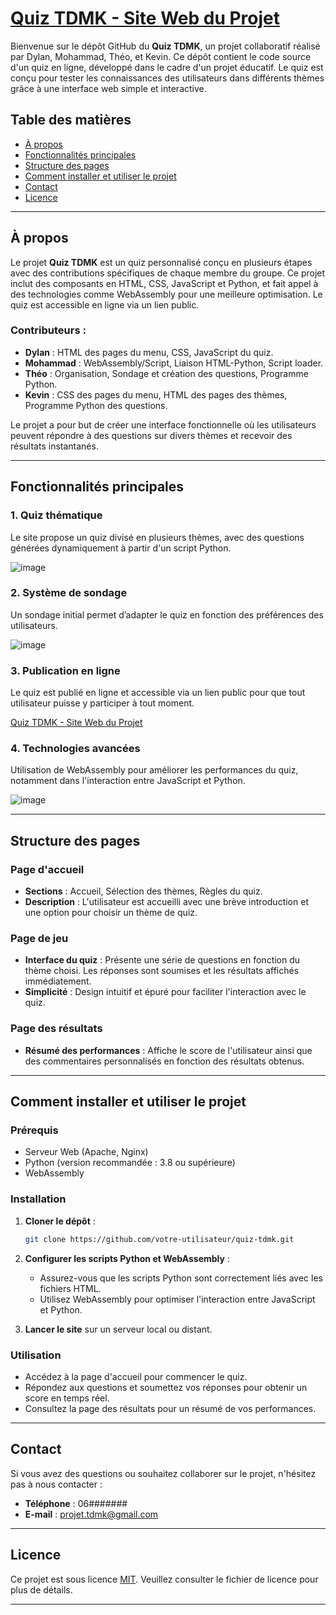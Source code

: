 # [Quiz TDMK - Site Web du Projet](https://mr22206.github.io/Quiz-TDMK-Site-Web-du-Projet/)

Bienvenue sur le dépôt GitHub du **Quiz TDMK**, un projet collaboratif réalisé par Dylan, Mohammad, Théo, et Kevin. Ce dépôt contient le code source d'un quiz en ligne, développé dans le cadre d'un projet éducatif. Le quiz est conçu pour tester les connaissances des utilisateurs dans différents thèmes grâce à une interface web simple et interactive.

## Table des matières
- [À propos](#à-propos)
- [Fonctionnalités principales](#fonctionnalités-principales)
- [Structure des pages](#structure-des-pages)
- [Comment installer et utiliser le projet](#comment-installer-et-utiliser-le-projet)
- [Contact](#contact)
- [Licence](#licence)

---

## À propos
Le projet **Quiz TDMK** est un quiz personnalisé conçu en plusieurs étapes avec des contributions spécifiques de chaque membre du groupe. Ce projet inclut des composants en HTML, CSS, JavaScript et Python, et fait appel à des technologies comme WebAssembly pour une meilleure optimisation. Le quiz est accessible en ligne via un lien public.

### Contributeurs :
- **Dylan** : HTML des pages du menu, CSS, JavaScript du quiz.
- **Mohammad** : WebAssembly/Script, Liaison HTML-Python, Script loader.
- **Théo** : Organisation, Sondage et création des questions, Programme Python.
- **Kevin** : CSS des pages du menu, HTML des pages des thèmes, Programme Python des questions.

Le projet a pour but de créer une interface fonctionnelle où les utilisateurs peuvent répondre à des questions sur divers thèmes et recevoir des résultats instantanés.

---

## Fonctionnalités principales

### 1. **Quiz thématique**
Le site propose un quiz divisé en plusieurs thèmes, avec des questions générées dynamiquement à partir d'un script Python.

![image](https://github.com/user-attachments/assets/5ee72436-1eef-482e-81d8-a8205026fcfa)

### 2. **Système de sondage**
Un sondage initial permet d’adapter le quiz en fonction des préférences des utilisateurs.

![image](https://github.com/user-attachments/assets/f4b8420b-e7a1-49b9-9a97-cc425aea8c19)

### 3. **Publication en ligne**
Le quiz est publié en ligne et accessible via un lien public pour que tout utilisateur puisse y participer à tout moment.

[Quiz TDMK - Site Web du Projet](https://mr22206.github.io/Quiz-TDMK-Site-Web-du-Projet/)

### 4. **Technologies avancées**
Utilisation de WebAssembly pour améliorer les performances du quiz, notamment dans l'interaction entre JavaScript et Python.

![image](https://github.com/user-attachments/assets/c786d79a-ced5-48aa-9341-6ebc300c9510)

---

## Structure des pages

### Page d'accueil
- **Sections** : Accueil, Sélection des thèmes, Règles du quiz.
- **Description** : L'utilisateur est accueilli avec une brève introduction et une option pour choisir un thème de quiz.

### Page de jeu
- **Interface du quiz** : Présente une série de questions en fonction du thème choisi. Les réponses sont soumises et les résultats affichés immédiatement.
- **Simplicité** : Design intuitif et épuré pour faciliter l'interaction avec le quiz.

### Page des résultats
- **Résumé des performances** : Affiche le score de l'utilisateur ainsi que des commentaires personnalisés en fonction des résultats obtenus.

---

## Comment installer et utiliser le projet

### Prérequis
- Serveur Web (Apache, Nginx)
- Python (version recommandée : 3.8 ou supérieure)
- WebAssembly

### Installation
1. **Cloner le dépôt** :
   ```bash
   git clone https://github.com/votre-utilisateur/quiz-tdmk.git
   ```
2. **Configurer les scripts Python et WebAssembly** :
   - Assurez-vous que les scripts Python sont correctement liés avec les fichiers HTML.
   - Utilisez WebAssembly pour optimiser l'interaction entre JavaScript et Python.

3. **Lancer le site** sur un serveur local ou distant.

### Utilisation
- Accédez à la page d'accueil pour commencer le quiz.
- Répondez aux questions et soumettez vos réponses pour obtenir un score en temps réel.
- Consultez la page des résultats pour un résumé de vos performances.

---

## Contact
Si vous avez des questions ou souhaitez collaborer sur le projet, n'hésitez pas à nous contacter :
- **Téléphone** : 06#######
- **E-mail** : projet.tdmk@gmail.com

---

## Licence
Ce projet est sous licence [MIT](LICENSE). Veuillez consulter le fichier de licence pour plus de détails.

---
